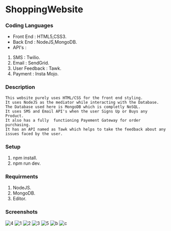 # ShoppingWebsite

### Coding Languages
- Front End : HTML5,CSS3.
- Back End : NodeJS,MongoDB.
- API's : 
1. SMS : Twilio.
2. Email : SendGrid.
3. User Feedback : Tawk.
4. Payment : Insta Mojo.

### Description
```
This website purely uses HTML/CSS for the front end styling. 
It uses NodeJS as the mediator while interacting with the Database.
The Database used here is MongoDB which is completly NoSQL.
It uses SMS and Email API's when the user Signs Up or Buys any Product.
It also has a fully  functioning Payement Gateway for order purchasing.
It has an API named as Tawk which helps to take the feedback about any issues faced by the user.
```
### Setup

1. npm install.
2. npm run dev.

### Requirments 

1. NodeJS.
2. MongoDB.
2. Editor.

### Screenshots

![4](https://user-images.githubusercontent.com/46355027/70861436-eac8db80-1f53-11ea-8e0f-37d1141c024c.png)
![1](https://user-images.githubusercontent.com/46355027/70861433-ea304500-1f53-11ea-832d-e0a016dc7198.png)
![2](https://user-images.githubusercontent.com/46355027/70861434-ea304500-1f53-11ea-8a00-9f8577355aec.png)
![3](https://user-images.githubusercontent.com/46355027/70861435-ea304500-1f53-11ea-9621-e1d2ea6e8ef5.png)
![5](https://user-images.githubusercontent.com/46355027/70861437-eac8db80-1f53-11ea-925e-0846adf01402.png)
![b](https://user-images.githubusercontent.com/46355027/70861438-eac8db80-1f53-11ea-8978-b7ac3a8f4bd3.png)
![c](https://user-images.githubusercontent.com/46355027/70861439-eac8db80-1f53-11ea-8433-57c4fc00ebb5.png)
